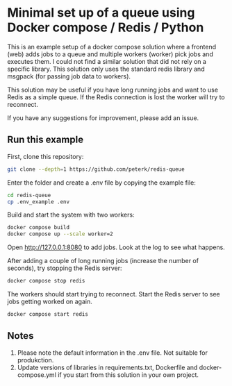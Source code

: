 # Minimal set up of a queue using Docker compose / Redis / Python

This is an example setup of a docker compose solution where a frontend (web) adds jobs to a queue and multiple workers (worker) pick jobs and executes them. I could not find a similar solution that did not rely on a specific library. This solution only uses the standard redis library and msgpack (for passing job data to workers).

This solution may be useful if you have long running jobs and want to use Redis as a simple queue. If the Redis connection is lost the worker will try to reconnect. 

If you have any suggestions for improvement, please add an issue.

## Run this example

First, clone this repository:

```bash
git clone --depth=1 https://github.com/peterk/redis-queue
```

Enter the folder and create a .env file by copying the example file:
```bash
cd redis-queue
cp .env_example .env
```

Build and start the system with two workers:
```bash
docker compose build
docker compose up --scale worker=2
```

Open http://127.0.0.1:8080 to add jobs. Look at the log to see what happens.

After adding a couple of long running jobs (increase the number of seconds), try stopping the Redis server:
```bash
docker compose stop redis
```

The workers should start trying to reconnect. Start the Redis server to see jobs getting worked on again.
```bash
docker compose start redis
```

## Notes

1. Please note the default information in the .env file. Not suitable for produkction.
2. Update versions of libraries in requirements.txt, Dockerfile and docker-compose.yml if you start from this solution in your own project.
